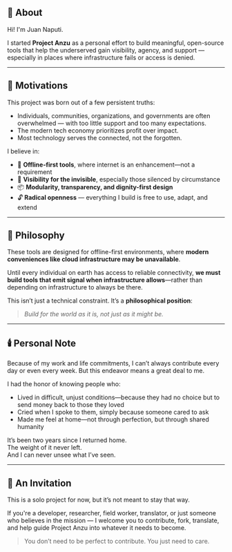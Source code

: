 ## 👋 About

Hi! I'm Juan Naputi.

I started **Project Anzu** as a personal effort to build meaningful, open-source tools that help the underserved gain visibility, agency, and support — especially in places where infrastructure fails or access is denied.

---

## 🧭 Motivations

This project was born out of a few persistent truths:

- Individuals, communities, organizations, and governments are often overwhelmed — with too little support and too many expectations.
- The modern tech economy prioritizes profit over impact.
- Most technology serves the connected, not the forgotten.

I believe in:

- 🧭 **Offline-first tools**, where internet is an enhancement—not a requirement  
- 🔦 **Visibility for the invisible**, especially those silenced by circumstance  
- 📦 **Modularity, transparency, and dignity-first design**  
- 🔓 **Radical openness** — everything I build is free to use, adapt, and extend

---

## 🧠 Philosophy

These tools are designed for offline-first environments, where **modern conveniences like cloud infrastructure may be unavailable**.

Until every individual on earth has access to reliable connectivity, **we must build tools that emit signal when infrastructure allows**—rather than depending on infrastructure to always be there.

This isn’t just a technical constraint. It’s a **philosophical position**:
> *Build for the world as it is, not just as it might be.*

---

## 🕯️ Personal Note

Because of my work and life commitments, I can’t always contribute every day or even every week. But this endeavor means a great deal to me.

I had the honor of knowing people who:

- Lived in difficult, unjust conditions—because they had no choice but to send money back to those they loved  
- Cried when I spoke to them, simply because someone cared to ask  
- Made me feel at home—not through perfection, but through shared humanity

It’s been two years since I returned home.  
The weight of it never left.  
And I can never unsee what I’ve seen.

---

## 🤝 An Invitation

This is a solo project for now, but it’s not meant to stay that way.

If you're a developer, researcher, field worker, translator, or just someone who believes in the mission — I welcome you to contribute, fork, translate, and help guide Project Anzu into whatever it needs to become.

> You don’t need to be perfect to contribute. You just need to care.
